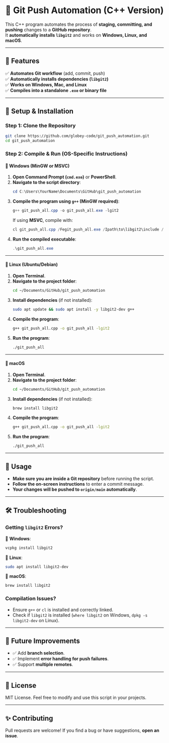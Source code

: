 # 🚀 Git Push Automation (C++ Version)

This C++ program automates the process of **staging, committing, and pushing** changes to a **GitHub repository**.  
It **automatically installs `libgit2`** and works on **Windows, Linux, and macOS**.

---

## 📌 Features
✅ **Automates Git workflow** (add, commit, push)  
✅ **Automatically installs dependencies (`libgit2`)**  
✅ **Works on Windows, Mac, and Linux**  
✅ **Compiles into a standalone `.exe` or binary file**  

---

## 🔧 Setup & Installation

### **Step 1: Clone the Repository**
```bash
git clone https://github.com/globey-code/git_push_automation.git
cd git_push_automation
```

### **Step 2: Compile & Run (OS-Specific Instructions)**

#### **🔹 Windows (MinGW or MSVC)**
1. **Open Command Prompt (`cmd.exe`)** or **PowerShell**.
2. **Navigate to the script directory**:
   ```powershell
   cd C:\Users\YourName\Documents\GitHub\git_push_automation
   ```
3. **Compile the program using `g++` (MinGW required)**:
   ```powershell
   g++ git_push_all.cpp -o git_push_all.exe -lgit2
   ```
   If using **MSVC**, compile with:
   ```powershell
   cl git_push_all.cpp /Fegit_push_all.exe /Ipath\to\libgit2\include /link /LIBPATH:path\to\libgit2\lib libgit2.lib
   ```
4. **Run the compiled executable**:
   ```powershell
   .\git_push_all.exe
   ```

---

#### **🔹 Linux (Ubuntu/Debian)**
1. **Open Terminal**.
2. **Navigate to the project folder**:
   ```bash
   cd ~/Documents/GitHub/git_push_automation
   ```
3. **Install dependencies** (if not installed):
   ```bash
   sudo apt update && sudo apt install -y libgit2-dev g++
   ```
4. **Compile the program**:
   ```bash
   g++ git_push_all.cpp -o git_push_all -lgit2
   ```
5. **Run the program**:
   ```bash
   ./git_push_all
   ```

---

#### **🔹 macOS**
1. **Open Terminal**.
2. **Navigate to the project folder**:
   ```bash
   cd ~/Documents/GitHub/git_push_automation
   ```
3. **Install dependencies** (if not installed):
   ```bash
   brew install libgit2
   ```
4. **Compile the program**:
   ```bash
   g++ git_push_all.cpp -o git_push_all -lgit2
   ```
5. **Run the program**:
   ```bash
   ./git_push_all
   ```

---

## 🚀 Usage
- **Make sure you are inside a Git repository** before running the script.
- **Follow the on-screen instructions** to enter a commit message.
- **Your changes will be pushed to `origin/main` automatically**.

---

## 🛠 Troubleshooting

### **Getting `libgit2` Errors?**
🔹 **Windows**:
```powershell
vcpkg install libgit2
```
🔹 **Linux**:
```bash
sudo apt install libgit2-dev
```
🔹 **macOS**:
```bash
brew install libgit2
```

### **Compilation Issues?**
- Ensure `g++` or `cl` is installed and correctly linked.
- Check if `libgit2` is installed (`where libgit2` on Windows, `dpkg -s libgit2-dev` on Linux).

---

## 🎯 Future Improvements
- ✅ Add **branch selection**.
- ✅ Implement **error handling for push failures**.
- ✅ Support **multiple remotes**.

---

## 📜 License
MIT License. Feel free to modify and use this script in your projects.

---

## ✨ Contributing
Pull requests are welcome! If you find a bug or have suggestions, **open an issue**.